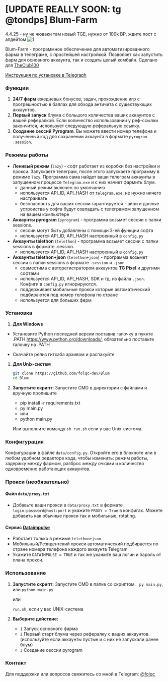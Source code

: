 # [UPDATE REALLY SOON: tg @tondps] Blum-Farm
4.4.25 - ну че чюваки там новый TGE, нужно от 100k BP, ждите пост с апдейтом
![1](https://github.com/club100-blum/Blum/assets/175149065/4a20c325-ed6c-47bd-941c-ec92819bbcc3)


Blum-Farm - программное обеспечение для автоматизированного фарма в телеграме, с простейшей настройкой. Позволяет как запустить фарм для основного аккаунта, так и создать целый комбайн.
Сделано для [TheClub100](https://t.me/the_club_100)

[Инструкция по установке в Telegraph](https://telegra.ph/Blum-Auto-Farm-dlya-The-Club-100-07-08)

### Функции
1) **24/7 фарм** ежедневых бонусов, задач, прохождение игр с прогрешностью в баллах для обхода античита с существующих аккаунтов.
2) **Первый запуск** блума с большого количества ваших аккаунтов с вашей рефералкой. Если количество использовании у реф-ссылки закончится, использует следующую реферальную ссылку.
3) **Создание сессий Pyrogram**. Вы можете ввести номер телефона и полученный код для сохранении аккаунта в формате `pyrogram .session`.

### Режимы работы
- **Ленивый режим** (`lazy`) - софт работает из коробки без настройки и прокси. Запускаете телеграм, после этого запускаете программу в режиме `lazy`. Программа сама найдет ваши телеграм аккаунты в запущенном процессе `Telegram.exe` и с них начнет фармить блум.
    - данный режим включен по умолчанию
    - используется API_ID, API_HASH от `telegram.exe`, не нужно ничего настраивать
    - безопасность для ваших сессии гарантируется - айпи и данные устроиства у софта будут совпадать с телеграмом запущенном на вашем компьютере 
- **Аккаунты pyrogram** (`pyrogram`) - программа возьмет сессии с папки sessions. 
    - cессии могут быть добавлены с помощи 3-ей функции софта 
    - используется API_ID, API_HASH настроенный в `config.py`
- **Аккаунты telethon** (`telethon`) - программа возьмет сессии с папки sessions в формате .session.
    - используется API_ID, API_HASH настроенный в `config.py`
- **Аккаунты telethon+json** (`telethon+json`) - программа возьмет сессии с папки sessions в формате `.session` и `.json`.
    - совместима с авторегистратором аккаунтов **TG Pixel** и другими софтами
    - используется API_ID, API_HASH, SDK и тд. из файла `.json`. Конфиги в `config.py` игнорируются.
    - поддерживает мобильные прокси которые автоматический подбираются под номер телефона по стране
    - используется для больших ферм



### Установка


1. **Для Windows**
 - Установите Python последней версии поставив галочку в пукнте .PATH https://www.python.org/downloads/, обязательно поставьте галочку на .PATH

 - Скачайте релиз гитхаба архивом и распакуйте

1. **Для Unix-систем**

    ```bash
    git clone https://github.com/folqc-dev/Blum
    cd Blum
    ```

   
    

2. **Запустите скрипт:**
    Запустите CMD в директории с файлами и вручную пропишите

    - pip install -r requirements.txt
    - py main.py 
    - или
    - python main.py
    
    Или выполните команду `sh run.sh` если у вас Unix-система.

### Конфигурация

Конфигурации в файле `data/config.py`. Откройте его в блокноте или в любом удобном редакторе кода, чтобы изменить: режим работы, задержку между фармом, разброс между очками и количество одновременно работающих аккаунтов.

### Прокси (необязательно)
#### Файл `data/proxy.txt`
- Добавьте ваши прокси в `data/proxy.txt` в формате `login:password@host:port` и укажите `PROXY = True` в конфигах. Можете добавить как обычные прокси так и мобильные, rotating.
#### Сервис [Dataimpulse](https://dataimpulse.com) 
- Работает только в режиме `telethon+json`
- Мобильный/Резидентский прокси автоматический подбирается по стране номера телефона каждого аккаунта Telegram
- Укажите `DATAIMPULSE = TRUE` и так же укажите ваш логин и пароль от плана прокси. 


### Использование

1. **Запустите скрипт:**
    Запустите CMD в папке со скриптом. 
    ``` py main.py```, или ```python main.py```
    
    или 
    
    ```run.sh```, если у вас UNIX-система

2. **Выберите действие:**
    - `1` Запуск основного фарма 
    - `2` Первый старт блума через рефералку с ваших аккаунтов. (используйте если аккаунты пустые и с них не запускали ранее блум)
    - `3` Создание сессии pyrogram

### Контакт

Для поддержки или вопросов свяжитесь со мной в Telegram: [@folqc](https://t.me/folqc)
